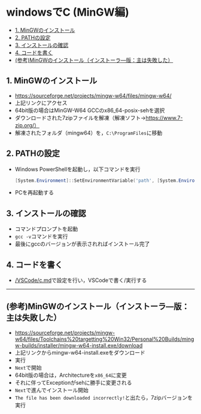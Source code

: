 # windowsでC (MinGW編)

- [1. MinGWのインストール](#1-mingwのインストール)
- [2. PATHの設定](#2-pathの設定)
- [3. インストールの確認](#3-インストールの確認)
- [4. コードを書く](#4-コードを書く)
- [(参考)MinGWのインストール（インストーラ―版：主は失敗した）](#参考mingwのインストールインストーラ版主は失敗した)

## 1. MinGWのインストール
- https://sourceforge.net/projects/mingw-w64/files/mingw-w64/
- 上記リンクにアクセス
- 64bit版の場合はMinGW-W64 GCCのx86_64-posix-sehを選択
- ダウンロードされた7zipファイルを解凍（解凍ソフト→https://www.7-zip.org/）
- 解凍されたフォルダ（mingw64）を，`C:\ProgramFiles`に移動

## 2. PATHの設定
- Windows PowerShellを起動し，以下コマンドを実行
  ```PowerShell
  [System.Environment]::SetEnvironmentVariable('path', [System.Environment]::GetEnvironmentVariable('path', 'User') + 'C:\Program Files\mingw64\bin;','User')
  ```
- PCを再起動する

## 3. インストールの確認
- コマンドプロンプトを起動
- `gcc -v`コマンドを実行
- 最後にgccのバージョンが表示されればインストール完了

## 4. コードを書く
- [/VSCode/c.md](/VSCode/c.md)で設定を行い，VSCodeで書く/実行する



---
## (参考)MinGWのインストール（インストーラ―版：主は失敗した）
- https://sourceforge.net/projects/mingw-w64/files/Toolchains%20targetting%20Win32/Personal%20Builds/mingw-builds/installer/mingw-w64-install.exe/download
- 上記リンクからmingw-w64-install.exeをダウンロード
- 実行
- `Next`で開始
- 64bit版の場合は，Architectureを`x86_64`に変更
- それに伴ってExceptionがsehに勝手に変更される
- `Next`で進んでインストール開始
- `The file has been downloaded incorrectly!`と出たら，7zipバージョンを実行